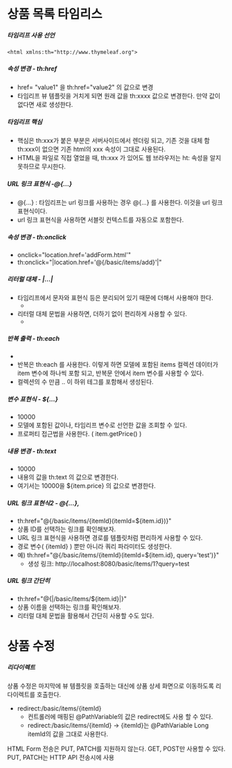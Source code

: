 # 상품 목록 타임리스

##### 타임리프 사용 선언
```
<html xmlns:th="http://www.thymeleaf.org">
```

##### 속성 변경 - th:href
- href= "value1" 을 th:href="value2" 의 값으로 변경
- 타임리프 뷰 템플릿을 거치게 되면 원래 값을 th:xxxx 값으로 변경한다. 만약 값이 없다면 새로 생성한다.

##### 타임리프 핵심
- 핵심은 th:xxx가 붙은 부분은 서버사이드에서 렌더링 되고, 기존 것을 대체 함 th:xxx이 없으면 기존 html의 xxx 속성이 그대로 사용된다.
- HTML을 파일로 직접 열었을 때, th:xxx 가 있어도 웹 브라우저는 ht: 속성을 알지 못하므로 무시한다.


##### URL 링크 표현식 -@{...}
- @{...} : 타임리프는 url 링크를 사용하는 경우 @{...} 를 사용한다. 이것을 url 링크 표현식이다.
- url 링크 표현식을 사용하면 서블릿 컨텍스트를 자동으로 포함한다.

##### 속성 변경 - th:onclick
- onclick="location.href='addForm.html'"
- th:onclick="|location.href='@{/basic/items/add}'|"

##### 리터럴 대체 - |...|
- 타임리프에서 문자와 표현식 등은 분리되어 있기 때문에 더해서 사용해야 한다.
  - <span th:text="'Welcome to our application, ' + ${user.name} + '!'">
- 리터럴 대체 문법을 사용하면, 더하기 없이 편리하게 사용할 수 있다.
   - <span th:text="|Welcome to our application, ${user.name}!|">

##### 반복 출력 - th:each
- <tr th:each="item : ${items}">
- 반복은 th:each 를 사용한다. 이렇게 하면 모델에 포함된 items 컬렉션 데이터가 item 변수에 하나씩 포함 되고, 반복문 안에서 item 변수를 사용할 수 있다.
- 컬렉션의 수 만큼 <tr>..</tr> 이 하위 테그를 포함해서 생성된다.

##### 변수 표현식 - ${...}
- <td th:text="${item.price}">10000</td>
- 모델에 포함된 값이나, 타임리프 변수로 선언한 값을 조회할 수 있다.
- 프로퍼티 접근법을 사용한다. ( item.getPrice() )

##### 내용 변경 - th:text
- <td th:text="${item.price}">10000</td>
- 내용의 값을 th:text 의 값으로 변경한다.
- 여기서는 10000을 ${item.price} 의 값으로 변경한다.

##### URL 링크 표현식2 - @{...},
- th:href="@{/basic/items/{itemId}(itemId=${item.id})}"
- 상품 ID를 선택하는 링크를 확인해보자.
- URL 링크 표현식을 사용하면 경로를 템플릿처럼 편리하게 사용할 수 있다.
- 경로 변수( {itemId} ) 뿐만 아니라 쿼리 파라미터도 생성한다.
- 예) th:href="@{/basic/items/{itemId}(itemId=${item.id}, query='test')}"
  - 생성 링크: http://localhost:8080/basic/items/1?query=test

##### URL 링크 간단히
- th:href="@{|/basic/items/${item.id}|}"
- 상품 이름을 선택하는 링크를 확인해보자.
- 리터럴 대체 문법을 활용해서 간단히 사용할 수도 있다.

# 상품 수정

##### 리다이렉트
상품 수정은 마지막에 뷰 템플릿을 호출하는 대신에 상품 상세 화면으로 이동하도록 리다이렉트를 호출한다.
- redirect:/basic/items/{itemId}
  - 컨트롤러에 매핑된 @PathVariable의 값은 redirect에도 사용 할 수 있다.
  - redirect:/basic/items/{itemId} -> {itemId}는 @PathVariable Long itemId의 값을 그대로 사용한다.

HTML Form 전송은 PUT, PATCH를 지원하지 않는다. GET, POST만 사용할 수 있다.
PUT, PATCH는 HTTP API 전송시에 사용


